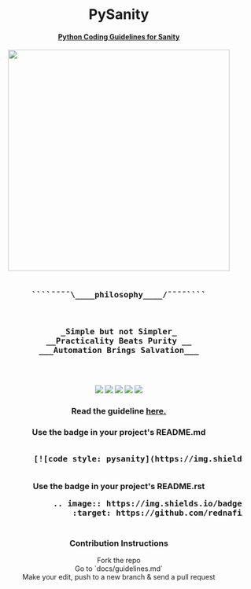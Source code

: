 <div align="center">
<h1> PySanity </h1>
<h4> <a href="https://github.com/rednafi/pysanity/blob/master/docs/guidelines.md"> Python Coding Guidelines for Sanity </a> </h4>
</div>

<span align="center">
<pre>
<a href="https://github.com/rednafi/pysanity"><img src="https://raw.githubusercontent.com/rednafi/pysanity/master/imgs/logo.png" height="450" width="450" align="center"/></a>


<h3>````¯¯¯¯\____<b>philosophy____</b>/¯¯¯¯````</h3>
<h3>_Simple but not Simpler_
__Practicality Beats Purity __
___Automation Brings Salvation___</h3>

</pre>
</span>

<div align="center">
    <a href="https://github.com/rednafi/pysanity/issues"><img src="https://img.shields.io/github/issues/rednafi/pysanity"/></a>
    <a href="https://github.com/rednafi/pysanity/network/members"><img src="https://img.shields.io/github/forks/rednafi/pysanity"/></a>
    <a href="https://github.com/rednafi/pysanity/stargazers"><img   src="https://img.shields.io/github/stars/rednafi/pysanity"/></a>
    <a href="https://github.com/rednafi/pysanity/blob/master/LICENSE"<img src="https://img.shields.io/github/license/rednafi/pysanity">
    <a href="https://twitter.com/intent/retweet?tweet_id=1222434622442594304"><img src="https://img.shields.io/twitter/url?url=https%3A%2F%2Fgithub.com%2Frednafi%2Fpysanity"/></a>
    <a href="https://github.com/rednafi/pysanity"><img src="https://img.shields.io/badge/code%20style-pysanity-teal"/>
    </a>
</div>


<div align="center">
    <h3> Read the guideline <a href="https://github.com/rednafi/pysanity/blob/master/docs/guidelines.md"> here. </a></h3>
</div>

<div align="center">
    <h3 Show Your Style </h3>
    <p> 
        Use the badge in your project's README.md      
    <pre> 
        [![code style: pysanity](https://img.shields.io/badge/code%20style-pysanity-teal)](https://github.com/rednafi/pysanity)
    </pre> 
        Use the badge in your project's README.rst
        <pre>
            .. image:: https://img.shields.io/badge/code%20style-pysanity-teal
                :target: https://github.com/rednafi/pysanity
        </pre>
    </p>
    
</div>

<div align="center">
 <h3> Contribution Instructions </h3>
      Fork the repo<br>
      Go to `docs/guidelines.md`<br>
      Make your edit, push to a new branch & send a pull request<br>
</div>
